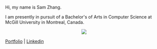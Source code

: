 Hi, my name is Sam Zhang.

I am presently in pursuit of a Bachelor's of Arts in Computer Science at McGill University in Montreal, Canada.

<p align="center">
  <img src="https://github-readme-stats.vercel.app/api/top-langs/?username=SamZhang02&theme=tokyonight">
</p>

<a href="https://cs.mcgill.ca/~szhang139">Portfolio</a> | <a href="https://www.linkedin.com/in/zhang-sam/">Linkedin</a>
